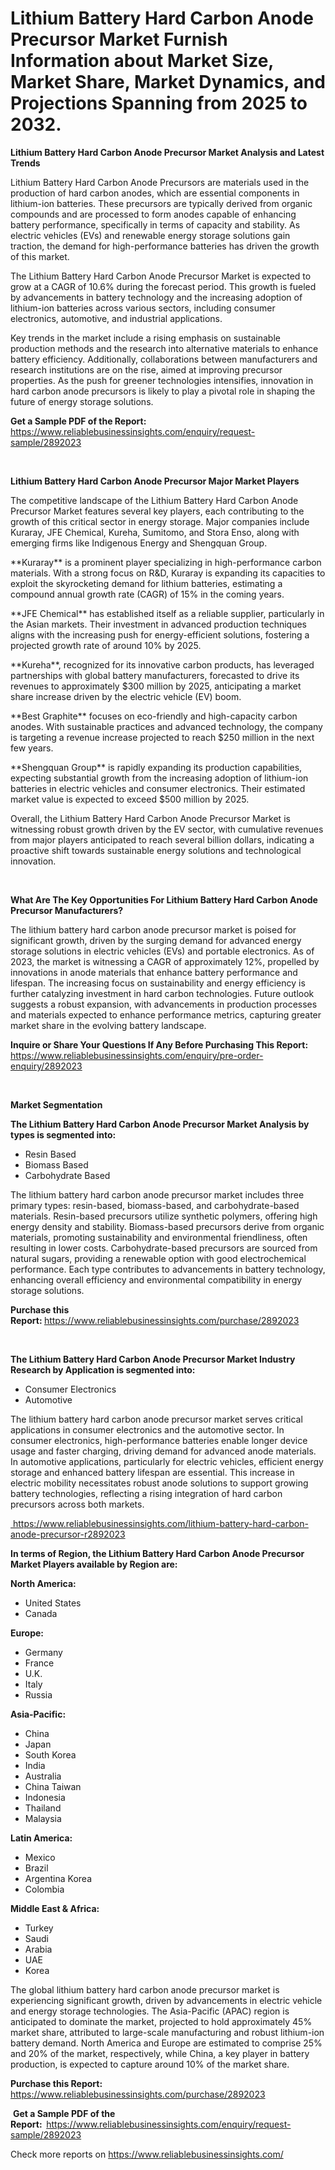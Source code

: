 <p><h1>Lithium Battery Hard Carbon Anode Precursor Market Furnish Information about Market Size, Market Share, Market Dynamics, and Projections Spanning from 2025 to 2032.</h1></p><p><strong>Lithium Battery Hard Carbon Anode Precursor Market Analysis and Latest Trends</strong></p>
<p><p>Lithium Battery Hard Carbon Anode Precursors are materials used in the production of hard carbon anodes, which are essential components in lithium-ion batteries. These precursors are typically derived from organic compounds and are processed to form anodes capable of enhancing battery performance, specifically in terms of capacity and stability. As electric vehicles (EVs) and renewable energy storage solutions gain traction, the demand for high-performance batteries has driven the growth of this market.</p><p>The Lithium Battery Hard Carbon Anode Precursor Market is expected to grow at a CAGR of 10.6% during the forecast period. This growth is fueled by advancements in battery technology and the increasing adoption of lithium-ion batteries across various sectors, including consumer electronics, automotive, and industrial applications. </p><p>Key trends in the market include a rising emphasis on sustainable production methods and the research into alternative materials to enhance battery efficiency. Additionally, collaborations between manufacturers and research institutions are on the rise, aimed at improving precursor properties. As the push for greener technologies intensifies, innovation in hard carbon anode precursors is likely to play a pivotal role in shaping the future of energy storage solutions.</p></p>
<p><strong>Get a Sample PDF of the Report:&nbsp;</strong> <a href="https://www.reliablebusinessinsights.com/enquiry/request-sample/2892023?utm_campaign=3083&utm_medium=2&utm_source=Github&utm_content=ia&utm_term=15032025&utm_id=lithium-battery-hard-carbon-anode-precursor">https://www.reliablebusinessinsights.com/enquiry/request-sample/2892023</a></p>
<p>&nbsp;</p>
<p><strong>Lithium Battery Hard Carbon Anode Precursor Major Market Players</strong></p>
<p><p>The competitive landscape of the Lithium Battery Hard Carbon Anode Precursor Market features several key players, each contributing to the growth of this critical sector in energy storage. Major companies include Kuraray, JFE Chemical, Kureha, Sumitomo, and Stora Enso, along with emerging firms like Indigenous Energy and Shengquan Group.</p><p>**Kuraray** is a prominent player specializing in high-performance carbon materials. With a strong focus on R&D, Kuraray is expanding its capacities to exploit the skyrocketing demand for lithium batteries, estimating a compound annual growth rate (CAGR) of 15% in the coming years.</p><p>**JFE Chemical** has established itself as a reliable supplier, particularly in the Asian markets. Their investment in advanced production techniques aligns with the increasing push for energy-efficient solutions, fostering a projected growth rate of around 10% by 2025.</p><p>**Kureha**, recognized for its innovative carbon products, has leveraged partnerships with global battery manufacturers, forecasted to drive its revenues to approximately $300 million by 2025, anticipating a market share increase driven by the electric vehicle (EV) boom.</p><p>**Best Graphite** focuses on eco-friendly and high-capacity carbon anodes. With sustainable practices and advanced technology, the company is targeting a revenue increase projected to reach $250 million in the next few years.</p><p>**Shengquan Group** is rapidly expanding its production capabilities, expecting substantial growth from the increasing adoption of lithium-ion batteries in electric vehicles and consumer electronics. Their estimated market value is expected to exceed $500 million by 2025.</p><p>Overall, the Lithium Battery Hard Carbon Anode Precursor Market is witnessing robust growth driven by the EV sector, with cumulative revenues from major players anticipated to reach several billion dollars, indicating a proactive shift towards sustainable energy solutions and technological innovation.</p></p>
<p>&nbsp;</p>
<p><strong>What Are The Key Opportunities For Lithium Battery Hard Carbon Anode Precursor Manufacturers?</strong></p>
<p><p>The lithium battery hard carbon anode precursor market is poised for significant growth, driven by the surging demand for advanced energy storage solutions in electric vehicles (EVs) and portable electronics. As of 2023, the market is witnessing a CAGR of approximately 12%, propelled by innovations in anode materials that enhance battery performance and lifespan. The increasing focus on sustainability and energy efficiency is further catalyzing investment in hard carbon technologies. Future outlook suggests a robust expansion, with advancements in production processes and materials expected to enhance performance metrics, capturing greater market share in the evolving battery landscape.</p></p>
<p><strong>Inquire or Share Your Questions If Any Before Purchasing This Report:</strong> <a href="https://www.reliablebusinessinsights.com/enquiry/pre-order-enquiry/2892023?utm_campaign=3083&utm_medium=2&utm_source=Github&utm_content=ia&utm_term=15032025&utm_id=lithium-battery-hard-carbon-anode-precursor">https://www.reliablebusinessinsights.com/enquiry/pre-order-enquiry/2892023</a></p>
<p>&nbsp;</p>
<p><strong>Market Segmentation</strong></p>
<p><strong>The Lithium Battery Hard Carbon Anode Precursor Market Analysis by types is segmented into:</strong></p>
<p><ul><li>Resin Based</li><li>Biomass Based</li><li>Carbohydrate Based</li></ul></p>
<p><p>The lithium battery hard carbon anode precursor market includes three primary types: resin-based, biomass-based, and carbohydrate-based materials. Resin-based precursors utilize synthetic polymers, offering high energy density and stability. Biomass-based precursors derive from organic materials, promoting sustainability and environmental friendliness, often resulting in lower costs. Carbohydrate-based precursors are sourced from natural sugars, providing a renewable option with good electrochemical performance. Each type contributes to advancements in battery technology, enhancing overall efficiency and environmental compatibility in energy storage solutions.</p></p>
<p><strong>Purchase this Report:&nbsp;</strong><a href="https://www.reliablebusinessinsights.com/purchase/2892023?utm_campaign=3083&utm_medium=2&utm_source=Github&utm_content=ia&utm_term=15032025&utm_id=lithium-battery-hard-carbon-anode-precursor">https://www.reliablebusinessinsights.com/purchase/2892023</a></p>
<p>&nbsp;</p>
<p><strong>The Lithium Battery Hard Carbon Anode Precursor Market Industry Research by Application is segmented into:</strong></p>
<p><ul><li>Consumer Electronics</li><li>Automotive</li></ul></p>
<p><p>The lithium battery hard carbon anode precursor market serves critical applications in consumer electronics and the automotive sector. In consumer electronics, high-performance batteries enable longer device usage and faster charging, driving demand for advanced anode materials. In automotive applications, particularly for electric vehicles, efficient energy storage and enhanced battery lifespan are essential. This increase in electric mobility necessitates robust anode solutions to support growing battery technologies, reflecting a rising integration of hard carbon precursors across both markets.</p></p>
<p><a href="https://www.reliablebusinessinsights.com/lithium-battery-hard-carbon-anode-precursor-r2892023?utm_campaign=3083&utm_medium=2&utm_source=Github&utm_content=ia&utm_term=15032025&utm_id=lithium-battery-hard-carbon-anode-precursor">&nbsp;https://www.reliablebusinessinsights.com/lithium-battery-hard-carbon-anode-precursor-r2892023</a></p>
<p><strong>In terms of Region, the Lithium Battery Hard Carbon Anode Precursor Market Players available by Region are:</strong></p>
<p>
    <p> <strong> North America: </strong>
        <ul>
            <li>United States</li>
            <li>Canada</li>
        </ul>
        </p> 
    <p> <strong> Europe: </strong>
        <ul>
            <li>Germany</li>
            <li>France</li>
            <li>U.K.</li>
            <li>Italy</li>
            <li>Russia</li>
        </ul>
        </p> 
    <p> <strong> Asia-Pacific: </strong>
        <ul>
            <li>China</li>
            <li>Japan</li>
            <li>South Korea</li>
            <li>India</li>
            <li>Australia</li>
            <li>China Taiwan</li>
            <li>Indonesia</li>
            <li>Thailand</li>
            <li>Malaysia</li>
        </ul>
        </p> 
    <p> <strong> Latin America: </strong>
        <ul>
            <li>Mexico</li>
            <li>Brazil</li>
            <li>Argentina Korea</li>
            <li>Colombia</li>
        </ul>
        </p> 
    <p> <strong> Middle East & Africa: </strong>
        <ul>
            <li>Turkey</li>
            <li>Saudi</li>
            <li>Arabia</li>
            <li>UAE</li>
            <li>Korea</li>
        </ul>
    </p>
    </p>
<p><p>The global lithium battery hard carbon anode precursor market is experiencing significant growth, driven by advancements in electric vehicle and energy storage technologies. The Asia-Pacific (APAC) region is anticipated to dominate the market, projected to hold approximately 45% market share, attributed to large-scale manufacturing and robust lithium-ion battery demand. North America and Europe are estimated to comprise 25% and 20% of the market, respectively, while China, a key player in battery production, is expected to capture around 10% of the market share.</p></p>
<p><strong>Purchase this Report: </strong><a href="https://www.reliablebusinessinsights.com/purchase/2892023?utm_campaign=3083&utm_medium=2&utm_source=Github&utm_content=ia&utm_term=15032025&utm_id=lithium-battery-hard-carbon-anode-precursor">https://www.reliablebusinessinsights.com/purchase/2892023</a></p>
<p>&nbsp;<strong>Get a Sample PDF of the Report:&nbsp;&nbsp;</strong><a href="https://www.reliablebusinessinsights.com/enquiry/request-sample/2892023?utm_campaign=3083&utm_medium=2&utm_source=Github&utm_content=ia&utm_term=15032025&utm_id=lithium-battery-hard-carbon-anode-precursor">https://www.reliablebusinessinsights.com/enquiry/request-sample/2892023</a></p>
<p><strong></strong></p>
<p>Check more reports on <a href="https://www.reliablebusinessinsights.com/?utm_campaign=3083&utm_medium=2&utm_source=Github&utm_content=ia&utm_term=15032025&utm_id=lithium-battery-hard-carbon-anode-precursor">https://www.reliablebusinessinsights.com/</a></p>